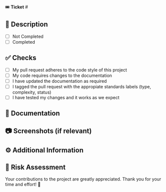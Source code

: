 <!-- 

**If you already read this, please remove the section :)**

Thanks for creating this pull request! 🙌

Please make sure that the pull request is limited to one type (docs, feature, bugfix, etc.) and keep it as small as possible. If you have multiple changes, consider opening multiple PRs for clarity and ease of review.

This template is based in our [Engineering SOP] is you see any inconsistence feel free to open a pull request to update this template :)

-->

🎟️ **Ticket** # <!-- Provide your airtable ticket [T123456](https://airtable.com/ticket-URL) -->

## 📑 Description

<!-- Provide a brief and concise description of your pull request. What problem does it solve or what new feature does it introduce? -->

<!-- You can also choose to add a list of changes and their status using the markdown to-do list syntax -->

- [ ] Not Completed
- [ ] Completed

## ✅ Checks
<!-- Ensure that your pull request adheres to the project's code style and passes all required checks. Mark the following as appropriate: -->

- [ ] My pull request adheres to the code style of this project
- [ ] My code requires changes to the documentation
- [ ] I have updated the documentation as required 
- [ ] I tagged the pull request with the appropiate standards labels (type, complexity, status)
- [ ] I have tested my changes and it works as we expect

## 📝 Documentation
<!-- Brief explanation about any changes made to the project's documentation and link the pages here, if applicable. -->

## 📷 Screenshots (if relevant)
<!-- Include screenshots or images to visually demonstrate the changes if they are relevant. -->

## ⚙ Additional Information
<!-- Provide any extra information that could be helpful, such as breaking changes, new dependencies, and any comparisons between the new and old behavior. -->

## 🚧 Risk Assessment
<!-- Assess and state the potential risks associated with this pull request, if any. -->

Your contributions to the project are greatly appreciated. Thank you for your time and effort! 🚀
